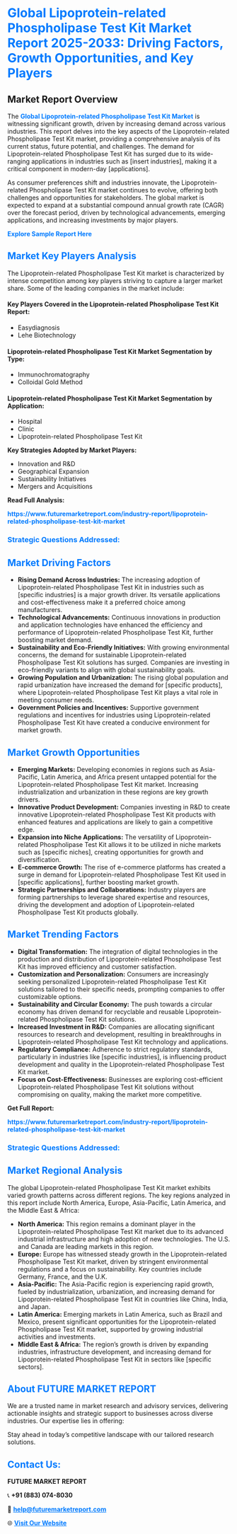 <h1 style="color: #007BFF;">Global Lipoprotein-related Phospholipase Test Kit Market Report 2025-2033: Driving Factors, Growth Opportunities, and Key Players</h1>

<section id="overview">
<h2>Market Report Overview</h2>
<p>The <a href="https://www.futuremarketreport.com/industry-report/lipoprotein-related-phospholipase-test-kit-market" style="color: #007BFF; text-decoration: none;"><strong>Global Lipoprotein-related Phospholipase Test Kit Market</strong></a> is witnessing significant growth, driven by increasing demand across various industries. This report delves into the key aspects of the Lipoprotein-related Phospholipase Test Kit market, providing a comprehensive analysis of its current status, future potential, and challenges. The demand for Lipoprotein-related Phospholipase Test Kit has surged due to its wide-ranging applications in industries such as [insert industries], making it a critical component in modern-day [applications].</p>
<p>As consumer preferences shift and industries innovate, the Lipoprotein-related Phospholipase Test Kit market continues to evolve, offering both challenges and opportunities for stakeholders. The global market is expected to expand at a substantial compound annual growth rate (CAGR) over the forecast period, driven by technological advancements, emerging applications, and increasing investments by major players.</p>
</section>

<section id="overview">
<p><a href="https://www.futuremarketreport.com/request-sample/reportId=123743" style="color: #007BFF; text-decoration: none;"><strong>Explore Sample Report Here</strong></a></p>
</section>

<section id="key-players">
<h2 style="color: #007BFF;">Market Key Players Analysis</h2>
<p>The Lipoprotein-related Phospholipase Test Kit market is characterized by intense competition among key players striving to capture a larger market share. Some of the leading companies in the market include:</p>
<h4>Key Players Covered in the Lipoprotein-related Phospholipase Test Kit Report:</h4>
<ul><li>Easydiagnosis</li><li>Lehe Biotechnology</li></ul>
<h4>Lipoprotein-related Phospholipase Test Kit Market Segmentation by Type:</h4>
<ul><li>Immunochromatography</li><li>Colloidal Gold Method</li></ul>

<h4>Lipoprotein-related Phospholipase Test Kit Market Segmentation by Application:</h4>
<ul><li>Hospital</li><li>Clinic</li><li>Lipoprotein-related Phospholipase Test Kit</li></ul>
<p><strong>Key Strategies Adopted by Market Players:</strong></p>
<ul>
<li>Innovation and R&D</li>
<li>Geographical Expansion</li>
<li>Sustainability Initiatives</li>
<li>Mergers and Acquisitions</li>
</ul>
</section>

<section>
<p><strong>Read Full Analysis: </strong></p><a href="https://www.futuremarketreport.com/industry-report/lipoprotein-related-phospholipase-test-kit-market" style="color: #007BFF; text-decoration: none;"><strong>https://www.futuremarketreport.com/industry-report/lipoprotein-related-phospholipase-test-kit-market</strong></a>
<h3 style="color: #007BFF;">Strategic Questions Addressed:</h3>
</section>

<section id="driving-factors">
<h2 style="color: #007BFF;">Market Driving Factors</h2>
<ul>
<li><strong>Rising Demand Across Industries:</strong> The increasing adoption of Lipoprotein-related Phospholipase Test Kit in industries such as [specific industries] is a major growth driver. Its versatile applications and cost-effectiveness make it a preferred choice among manufacturers.</li>
<li><strong>Technological Advancements:</strong> Continuous innovations in production and application technologies have enhanced the efficiency and performance of Lipoprotein-related Phospholipase Test Kit, further boosting market demand.</li>
<li><strong>Sustainability and Eco-Friendly Initiatives:</strong> With growing environmental concerns, the demand for sustainable Lipoprotein-related Phospholipase Test Kit solutions has surged. Companies are investing in eco-friendly variants to align with global sustainability goals.</li>
<li><strong>Growing Population and Urbanization:</strong> The rising global population and rapid urbanization have increased the demand for [specific products], where Lipoprotein-related Phospholipase Test Kit plays a vital role in meeting consumer needs.</li>
<li><strong>Government Policies and Incentives:</strong> Supportive government regulations and incentives for industries using Lipoprotein-related Phospholipase Test Kit have created a conducive environment for market growth.</li>
</ul>
</section>

<section id="growth-opportunities">
<h2 style="color: #007BFF;">Market Growth Opportunities</h2>
<ul>
<li><strong>Emerging Markets:</strong> Developing economies in regions such as Asia-Pacific, Latin America, and Africa present untapped potential for the Lipoprotein-related Phospholipase Test Kit market. Increasing industrialization and urbanization in these regions are key growth drivers.</li>
<li><strong>Innovative Product Development:</strong> Companies investing in R&D to create innovative Lipoprotein-related Phospholipase Test Kit products with enhanced features and applications are likely to gain a competitive edge.</li>
<li><strong>Expansion into Niche Applications:</strong> The versatility of Lipoprotein-related Phospholipase Test Kit allows it to be utilized in niche markets such as [specific niches], creating opportunities for growth and diversification.</li>
<li><strong>E-commerce Growth:</strong> The rise of e-commerce platforms has created a surge in demand for Lipoprotein-related Phospholipase Test Kit used in [specific applications], further boosting market growth.</li>
<li><strong>Strategic Partnerships and Collaborations:</strong> Industry players are forming partnerships to leverage shared expertise and resources, driving the development and adoption of Lipoprotein-related Phospholipase Test Kit products globally.</li>
</ul>
</section>

<section id="trending-factors">
<h2 style="color: #007BFF;">Market Trending Factors</h2>
<ul>
<li><strong>Digital Transformation:</strong> The integration of digital technologies in the production and distribution of Lipoprotein-related Phospholipase Test Kit has improved efficiency and customer satisfaction.</li>
<li><strong>Customization and Personalization:</strong> Consumers are increasingly seeking personalized Lipoprotein-related Phospholipase Test Kit solutions tailored to their specific needs, prompting companies to offer customizable options.</li>
<li><strong>Sustainability and Circular Economy:</strong> The push towards a circular economy has driven demand for recyclable and reusable Lipoprotein-related Phospholipase Test Kit solutions.</li>
<li><strong>Increased Investment in R&D:</strong> Companies are allocating significant resources to research and development, resulting in breakthroughs in Lipoprotein-related Phospholipase Test Kit technology and applications.</li>
<li><strong>Regulatory Compliance:</strong> Adherence to strict regulatory standards, particularly in industries like [specific industries], is influencing product development and quality in the Lipoprotein-related Phospholipase Test Kit market.</li>
<li><strong>Focus on Cost-Effectiveness:</strong> Businesses are exploring cost-efficient Lipoprotein-related Phospholipase Test Kit solutions without compromising on quality, making the market more competitive.</li>
</ul>
</section>

<section>
<p><strong>Get Full Report: </strong></p><a href="https://www.futuremarketreport.com/industry-report/lipoprotein-related-phospholipase-test-kit-market" style="color: #007BFF; text-decoration: none;"><strong>https://www.futuremarketreport.com/industry-report/lipoprotein-related-phospholipase-test-kit-market</strong></a>
<h3 style="color: #007BFF;">Strategic Questions Addressed:</h3>
</section>


<section id="regional-analysis">
<h2 style="color: #007BFF;">Market Regional Analysis</h2>
<p>The global Lipoprotein-related Phospholipase Test Kit market exhibits varied growth patterns across different regions. The key regions analyzed in this report include North America, Europe, Asia-Pacific, Latin America, and the Middle East & Africa:</p>
<ul>
<li><strong>North America:</strong> This region remains a dominant player in the Lipoprotein-related Phospholipase Test Kit market due to its advanced industrial infrastructure and high adoption of new technologies. The U.S. and Canada are leading markets in this region.</li>
<li><strong>Europe:</strong> Europe has witnessed steady growth in the Lipoprotein-related Phospholipase Test Kit market, driven by stringent environmental regulations and a focus on sustainability. Key countries include Germany, France, and the U.K.</li>
<li><strong>Asia-Pacific:</strong> The Asia-Pacific region is experiencing rapid growth, fueled by industrialization, urbanization, and increasing demand for Lipoprotein-related Phospholipase Test Kit in countries like China, India, and Japan.</li>
<li><strong>Latin America:</strong> Emerging markets in Latin America, such as Brazil and Mexico, present significant opportunities for the Lipoprotein-related Phospholipase Test Kit market, supported by growing industrial activities and investments.</li>
<li><strong>Middle East & Africa:</strong> The region’s growth is driven by expanding industries, infrastructure development, and increasing demand for Lipoprotein-related Phospholipase Test Kit in sectors like [specific sectors].</li>
</ul>
</section>

<footer>
<h2 style="color: #007BFF;">About FUTURE MARKET REPORT</h2>
<p>We are a trusted name in market research and advisory services, delivering actionable insights and strategic support to businesses across diverse industries. Our expertise lies in offering:</p>

<p>Stay ahead in today’s competitive landscape with our tailored research solutions.</p>

<h2 style="color: #007BFF;">Contact Us:</h2>
<p><strong>FUTURE MARKET REPORT</strong></p>
<p>📞 <strong>+91 (883) 074-8030</strong></p>
<p>📧 <strong><a href="mailto:help@futuremarketreport.com" style="color: #007BFF;">help@futuremarketreport.com</a></strong></p>
<p>🌐 <strong><a href="https://www.futuremarketreport.com/" style="color: #007BFF;">Visit Our Website</a></strong></p>
</footer>